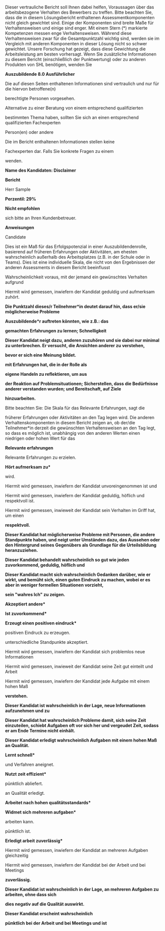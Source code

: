 Dieser vertrauliche Bericht soll Ihnen dabei helfen, Voraussagen über das arbeitsbezogene Verhalten des Bewerbers zu treffen. Bitte beachten Sie, dass die in diesem Lösungsbericht enthaltenen Assessmentkomponenten nicht gleich gewichtet sind. Einige der Komponenten sind breite Maße für Verhaltensweisen und einige sind enger. Mit einem Stern (\*) markierte Kompetenzen messen enge Verhaltensweisen. Während diese Verhaltensweisen zwar für die Gesamtpunktzahl wichtig sind, werden sie im Vergleich mit anderen Komponenten in dieser Lösung nicht so schwer gewichtet. Unsere Forschung hat gezeigt, dass diese Gewichtung die Arbeitsleistung am besten vorhersagt. Wenn Sie zusätzliche Informationen zu diesem Bericht (einschließlich der Punktwertung) oder zu anderen Produkten von SHL benötigen, wenden Sie

**Auszubildende 8.0 Ausführlicher**

Die auf diesen Seiten enthaltenen Informationen sind vertraulich und nur für die hiervon betroffene(n)

berechtigte Personen vorgesehen.

Alternative zu einer Beratung von einem entsprechend qualifizierten

bestimmten Thema haben, sollten Sie sich an einen entsprechend qualifizierten Fachexperten

Person(en) oder andere

Die im Bericht enthaltenen Informationen stellen keine

Fachexperten dar. Falls Sie konkrete Fragen zu einem

wenden.

**Name des Kandidaten: Disclaimer**

**Bericht**

Herr Sample

**Perzentil: 29%**

**Nicht empfohlen**

sich bitte an Ihren Kundenbetreuer.

**Anweisungen**

Candidate

Dies ist ein Maß für das Erfolgspotenzial in einer Auszubildendenrolle, basierend auf früheren Erfahrungen oder Aktivitäten, am ehesten wahrscheinlich außerhalb des Arbeitsplatzes (z.B. in der Schule oder in Teams). Dies ist eine individuelle Skala, die nicht von den Ergebnissen der anderen Assessments in diesem Bericht beeinflusst

Wahrscheinlichkeit voraus, mit der jemand ein gewünschtes Verhalten aufgrund

Hiermit wird gemessen, inwiefern der Kandidat geduldig und aufmerksam zuhört.

**Die Punktzahl dieses/r Teilnehmer\*in deutet darauf hin, dass er/sie möglicherweise Probleme**

**Auszubildende\*r auftreten könnten, wie z.B.: das**

**gemachten Erfahrungen zu lernen; Schnelligkeit**

**Dieser Kandidat neigt dazu, anderen zuzuhören und sie dabei nur minimal zu unterbrechen. Er versucht, die Ansichten anderer zu verstehen,**

**bevor er sich eine Meinung bildet.**

**mit Erfahrungen hat, die in der Rolle als**

**eigene Handeln zu reflektieren, um aus**

**der Reaktion auf Problemsituationen; Sicherstellen, dass die Bedürfnisse anderer verstanden wurden; und Bereitschaft, auf Ziele**

**hinzuarbeiten.**

Bitte beachten Sie: Die Skala für das Relevante Erfahrungen, sagt die

früherer Erfahrungen oder Aktivitäten an den Tag legen wird. Die anderen Verhaltenskomponenten in diesem Bericht zeigen an, ob der/die Teilnehmer\*in derzeit die gewünschten Verhaltensweisen an den Tag legt, so dass es möglich ist, unabhängig von den anderen Werten einen niedrigen oder hohen Wert für das

**Relevante erfahrungen**

Relevante Erfahrungen zu erzielen.

**Hört aufmerksam zu\***

wird.

Hiermit wird gemessen, inwiefern der Kandidat unvoreingenommen ist und

Hiermit wird gemessen, inwiefern der Kandidat geduldig, höflich und respektvoll ist.

Hiermit wird gemessen, inwieweit der Kandidat sein Verhalten im Griff hat, um einen

**respektvoll.**

**Dieser Kandidat hat möglicherweise Probleme mit Personen, die andere Standpunkte haben, und neigt unter Umständen dazu, das Aussehen oder den Hintergrund seines Gegenübers als Grundlage für die Urteilsbildung heranzuziehen.**

**Dieser Kandidat behandelt wahrscheinlich so gut wie jeden zuvorkommend, geduldig, höflich und**

**Dieser Kandidat macht sich wahrscheinlich Gedanken darüber, wie er wirkt, und bemüht sich, einen guten Eindruck zu machen, wobei er es aber in weniger formellen Situationen vorzieht,**

**sein "wahres Ich" zu zeigen.**

**Akzeptiert andere\***

**Ist zuvorkommend\***

**Erzeugt einen positiven eindruck\***

positiven Eindruck zu erzeugen.

unterschiedliche Standpunkte akzeptiert.

Hiermit wird gemessen, inwiefern der Kandidat sich problemlos neue Informationen

Hiermit wird gemessen, inwieweit der Kandidat seine Zeit gut einteilt und Arbeit

Hiermit wird gemessen, inwiefern der Kandidat jede Aufgabe mit einem hohen Maß

**verstehen.**

**Dieser Kandidat ist wahrscheinlich in der Lage, neue Informationen aufzunehmen und zu**

**Dieser Kandidat hat wahrscheinlich Probleme damit, sich seine Zeit einzuteilen, schiebt Aufgaben oft vor sich her und vergeudet Zeit, sodass er am Ende Termine nicht einhält.**

**Dieser Kandidat erledigt wahrscheinlich Aufgaben mit einem hohen Maß an Qualität.**

**Lernt schnell\***

und Verfahren aneignet.

**Nutzt zeit effizient\***

pünktlich abliefert.

an Qualität erledigt.

**Arbeitet nach hohen qualitätsstandards\***

**Widmet sich mehreren aufgaben\***

arbeiten kann.

pünktlich ist.

**Erledigt arbeit zuverlässig\***

Hiermit wird gemessen, inwiefern der Kandidat an mehreren Aufgaben gleichzeitig

Hiermit wird gemessen, inwiefern der Kandidat bei der Arbeit und bei Meetings

**zuverlässig.**

**Dieser Kandidat ist wahrscheinlich in der Lage, an mehreren Aufgaben zu arbeiten, ohne dass sich**

**dies negativ auf die Qualität auswirkt.**

**Dieser Kandidat erscheint wahrscheinlich**

**pünktlich bei der Arbeit und bei Meetings und ist**